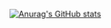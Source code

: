 [![Anurag's GitHub stats](https://github-readme-stats.vercel.app/api?username=metehnay&theme=dark&show_icons=true)](https://github-readme-stats.vercel.app/api?username=metehnay&theme=dark&show_icons=true&count_private=true&include_all_commits=true)
